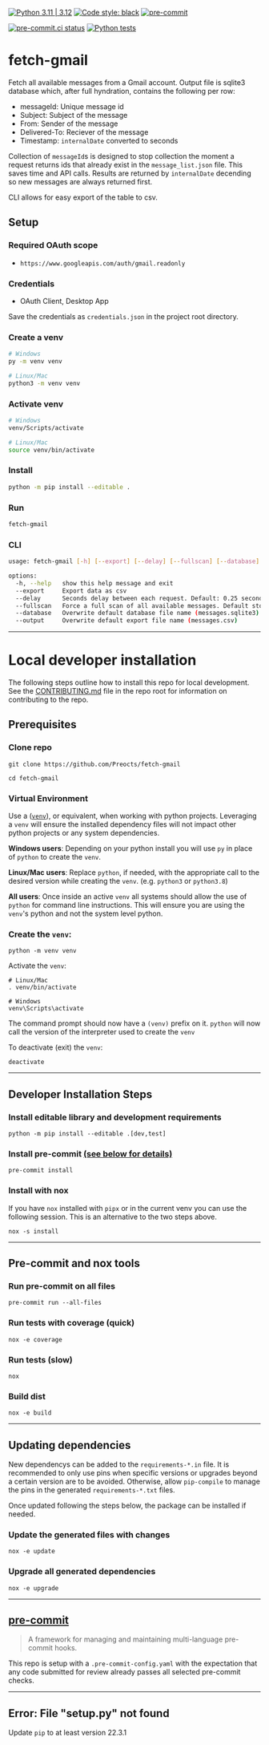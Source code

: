 [![Python 3.11 | 3.12](https://img.shields.io/badge/Python-3.11%20%7C%203.12-blue)](https://www.python.org/downloads)
[![Code style: black](https://img.shields.io/badge/code%20style-black-000000.svg)](https://github.com/psf/black)
[![pre-commit](https://img.shields.io/badge/pre--commit-enabled-brightgreen?logo=pre-commit&logoColor=white)](https://github.com/pre-commit/pre-commit)

[![pre-commit.ci status](https://results.pre-commit.ci/badge/github/Preocts/fetch-gmail/main.svg)](https://results.pre-commit.ci/latest/github/Preocts/fetch-gmail/main)
[![Python tests](https://github.com/Preocts/fetch-gmail/actions/workflows/python-tests.yml/badge.svg?branch=main)](https://github.com/Preocts/fetch-gmail/actions/workflows/python-tests.yml)

# fetch-gmail

Fetch all available messages from a Gmail account. Output file is sqlite3
database which, after full hyndration, contains the following per row:

- messageId: Unique message id
- Subject: Subject of the message
- From: Sender of the message
- Delivered-To: Reciever of the message
- Timestamp: `internalDate` converted to seconds

Collection of `messageId`s is designed to stop collection the moment a request
returns ids that already exist in the `message_list.json` file. This saves time
and API calls. Results are returned by `internalDate` decending so new messages
are always returned first.

CLI allows for easy export of the table to csv.

## Setup

### Required OAuth scope

- `https://www.googleapis.com/auth/gmail.readonly`

### Credentials

- OAuth Client, Desktop App

Save the credentials as `credentials.json` in the project root directory.

### Create a venv

```bash
# Windows
py -m venv venv

# Linux/Mac
python3 -m venv venv
```
### Activate venv

```bash
# Windows
venv/Scripts/activate

# Linux/Mac
source venv/bin/activate
```

### Install

```bash
python -m pip install --editable .
```

### Run

```bash
fetch-gmail
```

### CLI

```bash
usage: fetch-gmail [-h] [--export] [--delay] [--fullscan] [--database] [--output]

options:
  -h, --help   show this help message and exit
  --export     Export data as csv
  --delay      Seconds delay between each request. Default: 0.25 seconds
  --fullscan   Force a full scan of all available messages. Default stops after no new messages are found.
  --database   Overwrite default database file name (messages.sqlite3)
  --output     Overwrite default export file name (messages.csv)
```

---

# Local developer installation

The following steps outline how to install this repo for local development. See
the [CONTRIBUTING.md](CONTRIBUTING.md) file in the repo root for information on
contributing to the repo.

## Prerequisites

### Clone repo

```console
git clone https://github.com/Preocts/fetch-gmail

cd fetch-gmail
```

### Virtual Environment

Use a ([`venv`](https://docs.python.org/3/library/venv.html)), or equivalent,
when working with python projects. Leveraging a `venv` will ensure the installed
dependency files will not impact other python projects or any system
dependencies.

**Windows users**: Depending on your python install you will use `py` in place
of `python` to create the `venv`.

**Linux/Mac users**: Replace `python`, if needed, with the appropriate call to
the desired version while creating the `venv`. (e.g. `python3` or `python3.8`)

**All users**: Once inside an active `venv` all systems should allow the use of
`python` for command line instructions. This will ensure you are using the
`venv`'s python and not the system level python.

### Create the `venv`:

```console
python -m venv venv
```

Activate the `venv`:

```console
# Linux/Mac
. venv/bin/activate

# Windows
venv\Scripts\activate
```

The command prompt should now have a `(venv)` prefix on it. `python` will now
call the version of the interpreter used to create the `venv`

To deactivate (exit) the `venv`:

```console
deactivate
```

---

## Developer Installation Steps

### Install editable library and development requirements

```console
python -m pip install --editable .[dev,test]
```

### Install pre-commit [(see below for details)](#pre-commit)

```console
pre-commit install
```

### Install with nox

If you have `nox` installed with `pipx` or in the current venv you can use the
following session. This is an alternative to the two steps above.

```console
nox -s install
```

---

## Pre-commit and nox tools

### Run pre-commit on all files

```console
pre-commit run --all-files
```

### Run tests with coverage (quick)

```console
nox -e coverage
```

### Run tests (slow)

```console
nox
```

### Build dist

```console
nox -e build
```

---

## Updating dependencies

New dependencys can be added to the `requirements-*.in` file. It is recommended
to only use pins when specific versions or upgrades beyond a certain version are
to be avoided. Otherwise, allow `pip-compile` to manage the pins in the
generated `requirements-*.txt` files.

Once updated following the steps below, the package can be installed if needed.

### Update the generated files with changes

```console
nox -e update
```

### Upgrade all generated dependencies

```console
nox -e upgrade
```

---

## [pre-commit](https://pre-commit.com)

> A framework for managing and maintaining multi-language pre-commit hooks.

This repo is setup with a `.pre-commit-config.yaml` with the expectation that
any code submitted for review already passes all selected pre-commit checks.

---

## Error: File "setup.py" not found

Update `pip` to at least version 22.3.1
